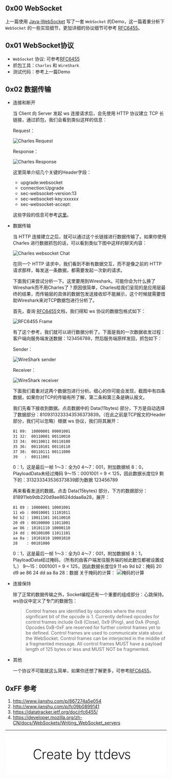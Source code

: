 
## 0x00 WebSocket

上一篇使用 [Java-WebSocket](https://github.com/TooTallNate/Java-WebSocket) 写了一套 `WebSocket` 的Demo，这一篇着重分析下` WebSocket` 的一些实现细节，更加详细的协议细节可参考 [RFC6455][rfc6455]。


## 0x01 WebSocket协议

- `WebSocket` 协议:  可参考[RFC6455][rfc6455]
- 抓包工具：`Charles` 和 `WireShark`
- 测试代码：参考上一篇Demo


## 0x02 数据传输

- 连接和断开

	当 Client 向 Server 发起 ws 连接请求后，会先使用 HTTP 协议建立 TCP 长链接，通过抓包，我们会看到类似这样的信息：
	
	Request：
	
	![Charles Request](http://img.blog.csdn.net/20160910174128237)
	
	Response：
	
	![Charles Response](http://img.blog.csdn.net/20160910175927683)

	这里简单介绍几个关键的Header字段：
	
	- upgrade:websocket
	- connection:Upgrade
	- sec-websocket-version:13
	- sec-websocket-key:xxxxxx
	- sec-websocket-accept:
	
	这些字段的信息可参考[这里](http://www.jianshu.com/p/867274a5e054)。
	
- 数据传输

	当 HTTP 连接建立之后，就可以通过这个长链接进行数据传输了。如果你使用 Charles 进行数据抓包的话，可以看到类似下图中这样的聊天内容：
	
	![Charles websocket Chat](http://img.blog.csdn.net/20160910180038193)

	 在同一个 HTTP 请求中，我们看到不断有数据交互，而不是像之前的 HTTP 请求那样，每发送一条数据，都需要发起一次新的请求。
	
	下面我们来尝试分析一下。这里要用到Wireshark。可能你会为什么换了Wireshark而不用Charles了？原因很简单，Charles给我们呈现的是应用层最终的结果，而传输层的具体的数据包发送接收却不能展示，这个时候就需要借助Wireshark来对TCP数据包进行分析了。
	
	首先，查询 [RFC6455][rfc6455]文档，我们得知 ws 协议的数据包格式如下：

	![RFC6455 Frame](http://img.blog.csdn.net/20160910181202338)
	
	有了这个参考，我们就可以进行数据分析了。下面是我的一次数据收发过程：客户端向服务端发送数据：123456789，然后服务端原样发回，抓包如下：
	
	Sender：
	
	![WireShark sender](http://img.blog.csdn.net/20160911195743125)	
	
	Receiver：

	![WireShark receiver](http://img.blog.csdn.net/20160911195848240)
	
	下面我们着重对这两个数据包进行分析。细心的你可能会发现，截图中有四条数据，如果你对TCP的传输有所了解，第二条和第三条是确认报文。
	
	我们先看下接收到数据。点击数据中的 Data(11bytes) 部分，下方是自动选择了数据部分：8109313233343536373839。（在此之前是TCP报文的Header部分，我们可以忽略）根据 ws 协议，我们将其展开：

	``` shell
	81 09:  10000001 00001001 
	31 32:  00110001 00110010
	33 34:  00110011 00110100
	35 36:  00110101 00110110
	37 38:  00110111 00111000
	39   :  00111001
	``` 	
	0：1，这是最后一帧
	1～3：全为0
	4～7：001，附加数据帧
	8：0，PlayloadData未经过掩码
	 9～15：0001001 = 9 < 125，因此数据长度位9
	 剩下的：313233343536373839即为数据 123456789

	再来看看发送的数据。点击 Data(15bytes) 部分，下方的数据部分：818911eb9db220d9ae8624ddaa8a28，展开：
	
	``` shell
	81 89 : 10000001 10001001 
	11 eb : 00010001 11101011
	9d b2 : 10011101 10110010
	20 d9 : 00100000 11011001
	ae 86 : 10101110 10000110
	24 dd : 00100100 11011101
	aa 8a : 10101010 10001010
	28    : 00101000
	```
	0：1，这是最后一帧
	1～3：全为0
	4～7：001，附加数据帧
	8：1，PlayloadData经过掩码，（所有的由客户端发往服务端的帧此数位都被设置成 1。）
	 9～15：0001001 = 9 < 125，因此数据长度位9
	 11 eb 9d b2：掩码
	 20 d9 ae 86 24 dd aa 8a 28：数据
	关于掩码的计算：
	![掩码的计算](http://img.blog.csdn.net/20160911203233422)
	
- 连接保持
	
	除了正常的数据传输之外，Socket编程还有一个重要的组成部分：心跳保持。ws协议中定义了专门的数据包：
	
	>   Control frames are identified by opcodes where the most significant bit of the opcode is 1.  Currently defined opcodes for control frames include 0x8 (Close), 0x9 (Ping), and 0xA (Pong).  Opcodes 0xB-0xF are reserved for further control frames yet to be defined.
	> Control frames are used to communicate state about the WebSocket. Control frames can be interjected in the middle of a fragmented message.
	>All control frames MUST have a payload length of 125 bytes or less and MUST NOT be fragmented.
	
- 其他
	
	一个协议不可能就这么简单，如果你还想了解更多，可参考[RFC6455][rfc6455]。


## 0xFF 参考

1. http://www.jianshu.com/p/867274a5e054
2. http://www.jianshu.com/p/fc09b0899141
3. https://datatracker.ietf.org/doc/rfc6455/
4. https://developer.mozilla.org/zh-CN/docs/WebSockets/Writing_WebSocket_servers

------
[rfc6455]: https://datatracker.ietf.org/doc/rfc6455/

![Create by ttdevs](https://raw.githubusercontent.com/ttdevs/ttdevs.github.io/common/images/logo.png)



